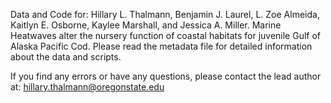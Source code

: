 Data and Code for: Hillary L. Thalmann, Benjamin J. Laurel, L. Zoe Almeida, Kaitlyn E. Osborne, Kaylee Marshall, and Jessica A. Miller. Marine Heatwaves alter the nursery function of coastal habitats for juvenile Gulf of Alaska Pacific Cod. Please read the metadata file for detailed information about the data and scripts.

If you find any errors or have any questions, please contact the lead author at: hillary.thalmann@oregonstate.edu
